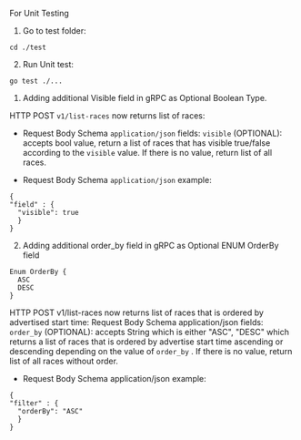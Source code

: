 For Unit Testing

1. Go to test folder:

```
cd ./test
```

2. Run Unit test:

```
go test ./...
```

1. Adding additional Visible field in gRPC as Optional Boolean Type.

HTTP POST `v1/list-races` now returns list of races:

- Request Body Schema `application/json` fields:
  `visible` (OPTIONAL): accepts bool value, return a list of races that has visible true/false according to the `visible` value. If there is no value, return list of all races.

- Request Body Schema `application/json` example:

```
{
"field" : {
  "visible": true
  }
}
```

2. Adding additional order_by field in gRPC as Optional ENUM OrderBy field

```
Enum OrderBy {
  ASC
  DESC
}
```

HTTP POST v1/list-races now returns list of races that is ordered by advertised start time:
Request Body Schema application/json fields:
`order_by` (OPTIONAL): accepts String which is either "ASC", "DESC" which returns a list of races that is ordered by advertise start time ascending or descending depending on the value of `order_by` . If there is no value, return list of all races without order.

- Request Body Schema application/json example:

```
{
"filter" : {
  "orderBy": "ASC"
  }
}
```
